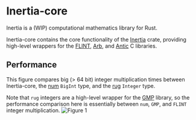 # Inertia-core

Inertia is a (WIP) computational mathematics library for Rust. 

Inertia-core contains the core functionality of the [Inertia](https://github.com/wjyoumans/inertia) crate, providing high-level wrappers for the [FLINT](https://flintlib.org/doc/), [Arb](https://arblib.org/), and [Antic](https://github.com/wbhart/antic) C libraries.

## Performance

This figure compares big (> 64 bit) integer multiplication times between Inertia-core, the [num](https://crates.io/crates/num) `BigInt` type, and the [rug](https://crates.io/crates/rug) `Integer` type.

Note that `rug` integers are a high-level wrapper for the [GMP](https://crates.io/crates/rug) library, so the performance comparison here is essentially between `num`, `GMP`, and `FLINT` integer multiplication.
![Figure 1](/../bench/Integer-mul/report/lines.png?raw=true)
